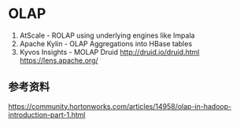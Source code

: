 # OLAP


1) AtScale - ROLAP using underlying engines like Impala
2) Apache Kylin - OLAP Aggregations into HBase tables
3) Kyvos Insights - MOLAP
Druid http://druid.io/druid.html
 https://lens.apache.org/


## 参考资料
https://community.hortonworks.com/articles/14958/olap-in-hadoop-introduction-part-1.html
